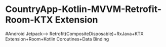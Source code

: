 # CountryApp-Kotlin-MVVM-Retrofit-Room-KTX Extension</br>
#Android Jetpack-->
Retrofit(CompositeDisposable)+RxJava+KTX Extension+Room+Kotlin Coroutines+Data Binding
